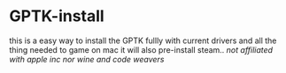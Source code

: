 # GPTK-install
this is a easy way to install the GPTK fullly with current drivers and all the thing needed to game on mac it will also pre-install steam.. *not affiliated with apple inc nor wine and code weavers*
